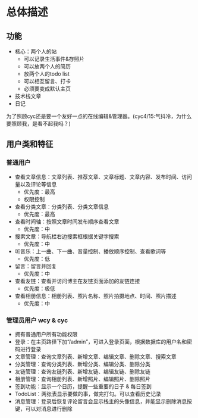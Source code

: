 # 总体描述
## 功能
- 核心：两个人的站
  - 可以记录生活事件&存照片
  - 可以放两个人的简历
  - 放两个人的todo list
  - 可以相互留言、打卡
  - 必须要变成默认主页
- 技术栈文章
- 日记


为了照顾cyc还是要一个友好一点的在线编辑&管理器。(cyc4/15:气抖冷，为什么要照顾我，是看不起我吗？)

## 用户类和特征
### 普通用户
- 查看文章信息：文章列表、推荐文章、文章标题、文章内容、发布时间、访问量以及评论等信息
  - 优先度：最高
  - 权限控制
- 查看分类文章：分类列表、分类文章信息
  - 优先度：最高
- 查看时间轴：按照文章时间发布顺序查看文章
  - 优先度：中
- 搜索文章：导航栏右边搜索框根据关键字搜索
  - 优先度：中
- 听音乐：上一曲、下一曲、音量控制、播放顺序控制、查看歌词等
  - 优先度：低
- 留言：留言并回复
  - 优先度：中
- 查看友链：查看并访问博主在友链页面添加的友链连接
  - 优先度：极低
- 查看相册信息：相册列表、照片名称、照片拍摄地点、时间、照片描述
  - 优先度：中

### 管理员用户 wcy & cyc

- 拥有普通用户所有功能权限
- 登录：在主页路径下加“/admin”，可进入登录页面，根据数据库的用户名和密码进行登录
- 文章管理：查询文章列表、新增文章、编辑文章、删除文章、搜索文章
- 分类管理：查询分类列表、新增分类、编辑分类、删除分类
- 友链管理：查询友链列表、新增友链、编辑友链、删除友链
- 相册管理：查询相册列表、新增照片、编辑照片、删除照片
- 签到功能：显示一个日历，提醒一些重要的日子 & 每日签到
- TodoList：两张表显示要做的事，做完打勾。可以查看历史记录
- 消息管理：登录后恢复评论留言会显示栈主的头像信息，并能显示删除消息按键，可以对消息进行删除



